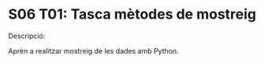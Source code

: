 # S06 T01: Tasca mètodes de mostreig

Descripció:

Aprèn a realitzar mostreig de les dades amb Python.